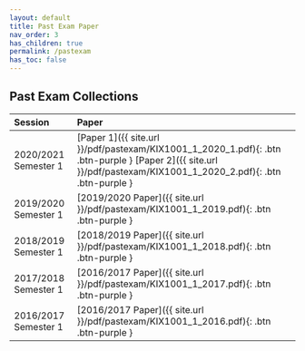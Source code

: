 ```yaml
---
layout: default
title: Past Exam Paper
nav_order: 3
has_children: true
permalink: /pastexam
has_toc: false
---
```


## Past Exam Collections

| Session | Paper |
|:--------|:------|
| 2020/2021 Semester 1 | [Paper 1]({{ site.url }}/pdf/pastexam/KIX1001_1_2020_1.pdf){: .btn .btn-purple } [Paper 2]({{ site.url }}/pdf/pastexam/KIX1001_1_2020_2.pdf){: .btn .btn-purple } |
| 2019/2020 Semester 1 | [2019/2020 Paper]({{ site.url }}/pdf/pastexam/KIX1001_1_2019.pdf){: .btn .btn-purple } |
| 2018/2019 Semester 1 | [2018/2019 Paper]({{ site.url }}/pdf/pastexam/KIX1001_1_2018.pdf){: .btn .btn-purple } |
| 2017/2018 Semester 1 | [2016/2017 Paper]({{ site.url }}/pdf/pastexam/KIX1001_1_2017.pdf){: .btn .btn-purple } |
| 2016/2017 Semester 1 | [2016/2017 Paper]({{ site.url }}/pdf/pastexam/KIX1001_1_2016.pdf){: .btn .btn-purple } |